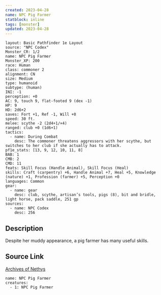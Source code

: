 ```yaml
---
created: 2023-04-28
name: NPC Pig Farmer
statblock: inline
tags: [monster]
updated: 2023-04-28
---
```

```statblock
layout: Basic Pathfinder 1e Layout
source: "NPC Codex"
Monster_CR: 1/2
name: NPC Pig Farmer
Monster_XP: 200
race: Human
class: commoner 2
alignment: CN
size: Medium
type: humanoid
subtype: (human)
INI: -1
perception: +0
AC: 9, touch 9, flat-footed 9 (dex -1)
HP: 9
HD: 2d6+2
saves: Fort +1, Ref -1, Will +0
speed: 30 ft.
melee: scythe -2 (2d4+1/×4)
ranged: club +0 (1d6+1)
tactics:
  - name: During Combat
    desc: The commoner threatens aggressors with her scythe, but switches to her club if she actually has to attack.
pf1e_stats: [13, 9, 12, 10, 11, 8]
BAB: 1
CMB: 2
CMD: 11
feats: Skill Focus (Handle Animal), Skill Focus (Heal)
skills: Craft (carpentry) +6, Handle Animal +7, Heal +5, Knowledge (nature) +1, Profession (farmer) +5, Perception +0
languages: Common
gear:
  - name: gear
    desc: club, scythe, artisan’s tools, pigs (8), bit and bridle, light horse, pack saddle, 251 gp
sources:
  - name: NPC Codex
    desc: 256
```
## Description
Despite her muddy appearance, a pig farmer has many useful skills.
## Source Link
[Archives of Nethys](https://aonprd.com/NPCDisplay.aspx?ItemName=Pig%20Farmer)
```encounter-table
name: NPC Pig Farmer
creatures:
  - 1: NPC Pig Farmer
```
